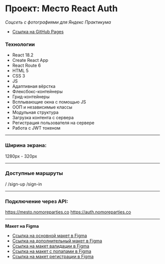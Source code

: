 # Проект: Место React Auth

_Соцсеть с фотографиями для Яндекс Практикума_

- [Ссылка на GitHub Pages](https://stupidkubik.github.io/mesto-react/)

### Технологии

- React 18.2
- Create React App
- React Route 6
- HTML 5
- CSS 3
- JS
- Адаптивная вёрстка
- Флексбокс-контейнеры
- Грид-контейнеры
- Всплывающие окна с помощью JS
- ООП и независимые классы
- Модульная структура
- Загрузка контента с сервера
- Регистрация пользователя на сервере
- Работа с JWT токеном

---

### Ширина экрана:

1280px - 320px

---

### Доступные маршруты

/
/sign-up
/sign-in

---

### Подключение через API:

https://mesto.nomoreparties.co
https://auth.nomoreparties.co

---

**Макет на Figma**

- [Ссылка на основной макет в Figma](https://www.figma.com/file/2cn9N9jSkmxD84oJik7xL7/JavaScript.-Sprint-4?node-id=0%3A1)
- [Ссылка на дополнительный макет в Figma](https://www.figma.com/file/bjyvbKKJN2naO0ucURl2Z0/JavaScript.-Sprint-5?node-id=0%3A1)
- [Ссылка на макет валидации в Figma](https://www.figma.com/file/kRVLKwYG3d1HGLvh7JFWRT/JavaScript.-Sprint-6?node-id=0%3A1)
- [Ссылка на макет с попапами в Figma](https://www.figma.com/file/PSdQFRHoxXJFs2FH8IXViF/JavaScript-9-sprint?node-id=0%3A1)
- [Ссылка на макет регистрации в Figma](https://www.figma.com/file/5H3gsn5lIGPwzBPby9jAOo/Sprint-14-RU?node-id=0%3A1)
